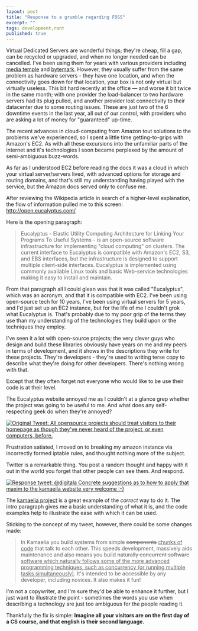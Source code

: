 ```yaml
---
layout: post
title: "Response to a grumble regarding FOSS"
excerpt: ""
tags: development,rant
published: true
---
```


<p>Virtual Dedicated Servers are wonderful things; they're cheap, fill a gap, can be recycled or upgraded, and when no longer needed can be cancelled. I've been using them for years with various providers including <a href="//mediatemple.com">media temple</a> and <a href="//bytemark.co.uk">bytemark</a>. However, they usually suffer from the same problem as hardware servers - they have one location, and when the connectivity goes down for that location, your box is not only virtual but virtually useless. This bit hard recently at the office &#8213; and worse it bit twice in the same month; with one provider the load-balancer to two hardware servers had its plug pulled, and another provider lost connectivity to their datacenter due to some routing issues. These are just two of the 6 downtime events in the last year, all out of our control, with providers who are asking a lot of money for "guaranteed" up-time.</p> 

<p>The recent advances in cloud-computing from Amazon tout solutions to the problems we've experienced, so I spent a little time getting-to-grips with Amazon's EC2. As with all these excursions into the unfamiliar parts of the internet and it's technologies I soon became perplexed by the amount of semi-ambiguous buzz-words.</p>

<p>As far as I understood EC2 before reading the docs it was a cloud in which your virtual server/servers lived, with advanced options for storage and routing domains, and that's still my understanding having played with the service, but the Amazon docs served only to confuse me.</p>

<p>After reviewing the Wikipedia article in search of a higher-level explanation, the flow of information pulled me to this screen: <a href="//open.eucalyptus.com/">http://open.eucalyptus.com/</a></p>

<p>Here is the opening paragraph:</p>
<blockquote>Eucalyptus - Elastic Utility Computing Architecture for Linking Your Programs To Useful Systems - is an open-source software infrastructure for implementing "cloud computing" on clusters. The current interface to Eucalyptus is compatible with Amazon's EC2, S3, and EBS interfaces, but the infrastructure is designed to support multiple client-side interfaces. Eucalyptus is implemented using commonly available Linux tools and basic Web-service technologies making it easy to install and maintain.</blockquote>

<p>From that paragraph all I could glean was that it was called "Eucalyptus", which was an acronym, and that it is compatible with EC2. I've been using open-source tech for 10 years, I've been using virtual servers for 5 years, and I'd just set up an EC2 instance, but for the life of me I couldn't grok what Eucalyptus is. That's probably due to my poor grip of the terms they use than my understanding of the technologies they build upon or the techniques they employ.</p>

<p>I've seen it a lot with open-source projects; the very clever guys who design and build these libraries obviously have years on me and my peers in terms of development, and it shows in the descriptions they write for these projects. They're developers - they're used to writing terse copy to describe what they're doing for other developers. There's nothing wrong with that.</p>

<p>Except that they often forget not everyone who would like to be use their code is at their level.</p>

<p>The Eucalyptus website annoyed me as I couldn't at a glance grep whether the project was going to be useful to me. And what does any self-respecting geek do when they're annoyed?</p>

<a href="//twitter.com/digitala/status/1835091159"><img style="border: 0" src="//static.digita.la/2009/05/19/Tweet.png" alt="Original Tweet: All opensource projects should treat visitors to their homepage as though they've never heard of the project, or even computers, before." /></a>

<p>Frustration satiated, I moved on to breaking my amazon instance via incorrectly formed iptable rules, and thought nothing more of the subject.</p>

<p>Twitter is a remarkable thing. You post a random thought and happy with it out in the world you forget that other people can see them. And respond.</p>

<a href="//twitter.com/kamaelian/status/1835997226"><img style="border: 0" src="//static.digita.la/2009/05/19/TweetResponse.png" alt="Response tweet: @digitala Concrete suggestions as to how to apply that maxim to the kamaeila website very welcome :-)" /></a>

<p>The <a href="//www.kamaelia.org/">kamaelia project</a> is a great example of the <em>correct</em> way to do it. The intro paragraph gives me a basic understanding of what it is, and the code examples help to illustrate the ease with which it can be used.</p>

<p>Sticking to the concept of my tweet, however, there could be some changes made:</p>
<blockquote>In Kamaelia you build systems from simple <del>components</del> <ins>chunks of code</ins> that talk to each other. This speeds development, massively aids maintenance and also means you build <del>naturally concurrent software</del> <ins>software which naturally follows some of the more advanced programming techniques, such as concurrency (or running multiple tasks simultaneously)</ins>. It's intended to be accessible by any developer, including novices. It also makes it fun!</blockquote>

<p>I'm not a copywriter, and I'm sure they'd be able to enhance it further, but I just want to illustrate the point - sometimes the words you use when describing a technology are just too ambiguous for the people reading it.</p>

<p>Thankfully the fix is simple: <strong>Imagine all your visitors are on the first day of a CS course, and that english is their second language.</strong></p>
